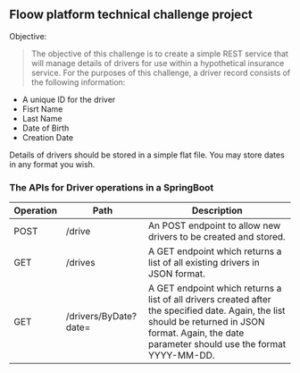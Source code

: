 ## Floow platform technical challenge project

Objective:
> The objective of this challenge is to create a simple REST service that will manage details of drivers for use
within a hypothetical insurance service. For the purposes of this challenge, a driver record consists of the
following information:
- A unique ID for the driver
- Fisrt Name
- Last Name
- Date of Birth
- Creation Date

Details of drivers should be stored in a simple flat file. You may store dates in any format you wish.

### The APIs for Driver operations in a SpringBoot

|Operation|Path| Description|
|----|----|----|
|POST|/drive  | An POST endpoint to allow new drivers to be created and stored. |
|GET |/drives | A GET endpoint which returns a list of all existing drivers in JSON format.|
|GET |/drivers/ByDate?date=<date>|A GET endpoint which returns a list of all drivers created after the specified date. Again, the list should be returned in JSON format. Again, the date parameter should use the format YYYY-MM-DD.|






